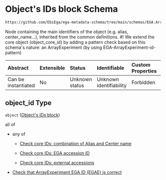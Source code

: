 # Object's IDs block Schema

```txt
https://github.com/EbiEga/ega-metadata-schema/tree/main/schemas/EGA.ArrayExperiment.json#/properties/object_id
```

Node containing the main identifiers of the object (e.g. alias, center_name...), inherited from the common definitions. #! We extend the core object (object_core_id) by adding a pattern check based on this schema's nature: an ArrayExperiment (by using EGA-ArrayExperiment-id-pattern)

| Abstract            | Extensible | Status         | Identifiable            | Custom Properties | Additional Properties | Access Restrictions | Defined In                                                                          |
| :------------------ | :--------- | :------------- | :---------------------- | :---------------- | :-------------------- | :------------------ | :---------------------------------------------------------------------------------- |
| Can be instantiated | No         | Unknown status | Unknown identifiability | Forbidden         | Allowed               | none                | [EGA.ArrayExperiment.json*](../out/EGA.ArrayExperiment.json "open original schema") |

## object_id Type

`object` ([Object's IDs block](ega-1-properties-objects-ids-block.md))

all of

*   any of

    *   [Check core IDs: combination of Alias and Center name](ega-4-definitions-core-identifiers-of-an-object-anyof-check-core-ids-combination-of-alias-and-center-name.md "check type definition")

    *   [Check core IDs: EGA accession ID](ega-4-definitions-core-identifiers-of-an-object-anyof-check-core-ids-ega-accession-id.md "check type definition")

    *   [Check core IDs: external accessions](ega-4-definitions-core-identifiers-of-an-object-anyof-check-core-ids-external-accessions.md "check type definition")

*   [Check that ArrayExperiment EGA ID (EGAE) is correct](ega-1-properties-objects-ids-block-allof-check-that-arrayexperiment-ega-id-egae-is-correct.md "check type definition")
